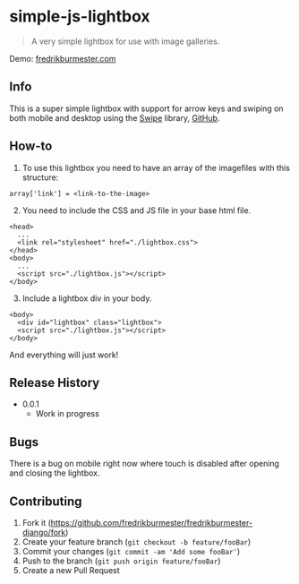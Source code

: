 # simple-js-lightbox

> A very simple lightbox for use with image galleries. 

Demo: [fredrikburmester.com](https://fredrikburmester.com)

## Info

This is a super simple lightbox with support for arrow keys and swiping on both mobile and desktop using the [Swipe](https://swipe.js.org/) library, [GitHub](https://github.com/lyfeyaj/swipe). 

## How-to

1. To use this lightbox you need to have an array of the imagefiles with this structure:

`array['link'] = <link-to-the-image>`

2. You need to include the CSS and JS file in your base html file. 

```
<head>
  ...
  <link rel="stylesheet" href="./lightbox.css">
</head>
<body>
  ...
  <script src="./lightbox.js"></script>
</body>
```

3. Include a lightbox div in your body.


```
<body>
  <div id="lightbox" class="lightbox">
  <script src="./lightbox.js"></script>
</body>
```

And everything will just work!

## Release History

* 0.0.1
    * Work in progress
    
## Bugs

There is a bug on mobile right now where touch is disabled after opening and closing the lightbox.

## Contributing

1. Fork it (<https://github.com/fredrikburmester/fredrikburmester-django/fork>)
2. Create your feature branch (`git checkout -b feature/fooBar`)
3. Commit your changes (`git commit -am 'Add some fooBar'`)
4. Push to the branch (`git push origin feature/fooBar`)
5. Create a new Pull Request
